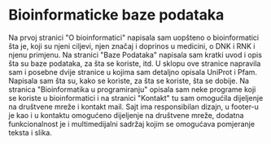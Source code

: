 # Bioinformaticke baze podataka
Na prvoj stranici "O bioinformatici" napisala sam uopšteno o bioinformatici šta je, koji su njeni ciljevi, njen značaj i doprinos u medicini, o DNK i RNK i njenu primjenu.
Na stranici "Baze Podataka" napisala sam kratki uvod i opis šta su baze podataka, za šta se koriste, itd. U sklopu ove stranice napravila sam i posebne dvije stranice u kojima sam detaljno opisala UniProt i Pfam. Napisala sam šta su, kako se koriste, za šta se koriste, šta se dobije. Na stranica "Bioinformatika u programiranju" opisala sam neke programe koji se koriste u bioinformatici i na stranici "Kontakt" tu sam omogućila dijeljenje na društvene mreže i kontakt mail.
Sajt ima responsibilan dizajn, u footer-u je kao i u kontaktu omogućeno dijeljenje na društvene mreže, dodatna funkcionalnost je i multimedijalni sadržaj kojim se omogućava pomjeranje teksta i slika.


